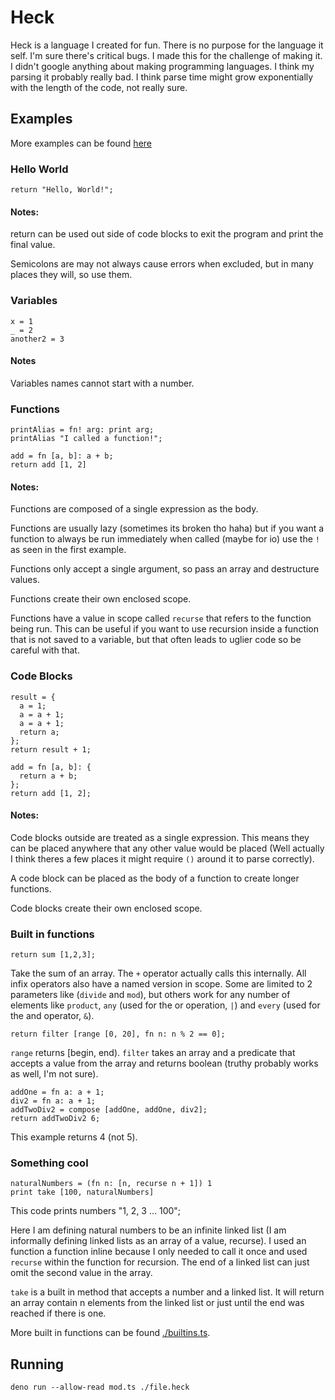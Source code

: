 # Heck

Heck is a language I created for fun. There is no purpose for the language it self. I'm sure there's critical bugs. I made this for the challenge of making it. I didn't google anything about making programming languages. I think my parsing it probably really bad. I think parse time might grow exponentially with the length of the code, not really sure.

## Examples

More examples can be found [here](./examples)

### Hello World
```
return "Hello, World!";
```

#### Notes:
return can be used out side of code blocks to exit the program and print the final value.

Semicolons are may not always cause errors when excluded, but in many places they will, so use them.

### Variables
```
x = 1
_ = 2
another2 = 3
```

#### Notes
Variables names cannot start with a number.

### Functions
```
printAlias = fn! arg: print arg;
printAlias "I called a function!";
```
```
add = fn [a, b]: a + b;
return add [1, 2]
```

#### Notes:
Functions are composed of a single expression as the body.

Functions are usually lazy (sometimes its broken tho haha) but if you want a function to always be run immediately when called (maybe for io) use the `!` as seen in the first example.

Functions only accept a single argument, so pass an array and destructure values.

Functions create their own enclosed scope.

Functions have a value in scope called `recurse` that refers to the function being run. This can be useful if you want to use recursion inside a function that is not saved to a variable, but that often leads to uglier code so be careful with that.

### Code Blocks
```
result = {
  a = 1;
  a = a + 1;
  a = a + 1;
  return a;
};
return result + 1;
```
```
add = fn [a, b]: {
  return a + b;
};
return add [1, 2];
```

#### Notes:
Code blocks outside are treated as a single expression. This means they can be placed anywhere that any other value would be placed (Well actually I think theres a few places it might require `()` around it to parse correctly).

A code block can be placed as the body of a function to create longer functions.

Code blocks create their own enclosed scope.

### Built in functions

```
return sum [1,2,3];
```
Take the sum of an array. The `+` operator actually calls this internally. All infix operators also have a named version in scope. Some are limited to 2 parameters like (`divide` and `mod`), but others work for any number of elements like `product`, `any` (used for the or operation, `|`) and `every` (used for the and operator, `&`).
```
return filter [range [0, 20], fn n: n % 2 == 0];
```
`range` returns [begin, end).
`filter` takes an array and a predicate that accepts a value from the array and returns boolean (truthy probably works as well, I'm not sure).
```
addOne = fn a: a + 1;
div2 = fn a: a + 1;
addTwoDiv2 = compose [addOne, addOne, div2];
return addTwoDiv2 6;
```
This example returns 4 (not 5).

### Something cool

```
naturalNumbers = (fn n: [n, recurse n + 1]) 1
print take [100, naturalNumbers]
```

This code prints numbers "1, 2, 3 ... 100";

Here I am defining natural numbers to be an infinite linked list (I am informally defining linked lists as an array of a value, recurse). I used an function a function inline because I only needed to call it once and used `recurse` within the function for recursion. The end of a linked list can just omit the second value in the array.

`take` is a built in method that accepts a number and a linked list. It will return an array contain n elements from the linked list or just until the end was reached if there is one.

More built in functions can be found [./builtins.ts](./builtins.ts).

## Running

`deno run --allow-read mod.ts ./file.heck`
